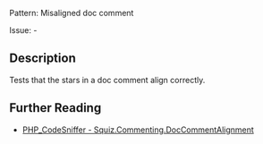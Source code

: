 Pattern: Misaligned doc comment 

Issue: -

## Description

Tests that the stars in a doc comment align correctly.

## Further Reading

* [PHP_CodeSniffer - Squiz.Commenting.DocCommentAlignment](https://github.com/PHPCSStandards/PHP_CodeSniffer/blob/master/src/Standards/Squiz/Sniffs/Commenting/DocCommentAlignmentSniff.php)